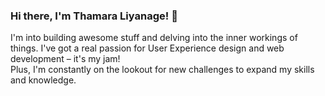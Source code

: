 ### Hi there, I'm Thamara Liyanage! 👋

I'm into building awesome stuff and delving into the inner workings of things.
I've got a real passion for User Experience design and web development – it's my jam!\
Plus, I'm constantly on the lookout for new challenges to expand my skills and knowledge.
<!--
**tracethamara/tracethamara** is a ✨ _special_ ✨ repository because its `README.md` (this file) appears on your GitHub profile.

Here are some ideas to get you started:

- 🔭 I’m currently working on ...
- 🌱 I’m currently learning ...
- 👯 I’m looking to collaborate on ...
- 🤔 I’m looking for help with ...
- 💬 Ask me about ...
- 📫 How to reach me: ...
- 😄 Pronouns: ...
- ⚡ Fun fact: ...
-->
